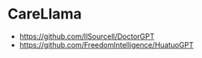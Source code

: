 # CareLlama

- https://github.com/llSourcell/DoctorGPT
- https://github.com/FreedomIntelligence/HuatuoGPT

